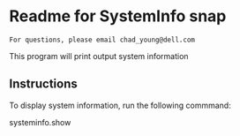 # Readme for SystemInfo snap
    For questions, please email chad_young@dell.com

This program will print output system information

## Instructions
To display system information, run the following commmand:

systeminfo.show

